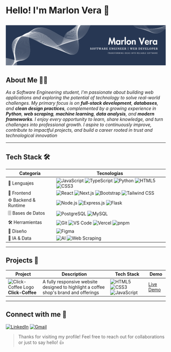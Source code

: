 # Hello! I'm Marlon Vera 👋

![Banner](https://raw.githubusercontent.com/marlonvl/assets/6b191c9c38dc12a08040651587fd3c95d46aa5e5/img/BannerRedesLinkedIn.svg)
---

## About Me  👨‍💻

*As a Software Engineering student, I'm passionate about building web applications and exploring the potential of technology to solve real-world challenges. My primary focus is on **full-stack development**, **databases**, and **clean design practices**, complemented by a growing experience in **Python**, **web scraping**, **machine learning**, **data analysis**, and **modern frameworks**. I enjoy every opportunity to learn, share knowledge, and turn challenges into professional growth. I aspire to continuously improve, contribute to impactful projects, and build a career rooted in trust and technological innovation*

---

## Tech Stack 🛠️

| Categoría | Tecnologías |
|-----------|-------------|
| 🧪 Lenguajes | ![JavaScript](https://img.shields.io/badge/JavaScript-F7DF1E?logo=javascript&logoColor=000) ![TypeScript](https://img.shields.io/badge/TypeScript-3178C6?logo=typescript&logoColor=fff) ![Python](https://img.shields.io/badge/Python-3776AB?logo=python&logoColor=fff) ![HTML5](https://img.shields.io/badge/HTML5-E34F26?logo=html5&logoColor=fff) ![CSS3](https://img.shields.io/badge/CSS3-1572B6?logo=css3&logoColor=fff) |
| 🎨 Frontend | ![React](https://img.shields.io/badge/React-20232A?logo=react&logoColor=61DAFB) ![Next.js](https://img.shields.io/badge/Next.js-000000?logo=next.js&logoColor=fff) ![Bootstrap](https://img.shields.io/badge/Bootstrap-7952B3?logo=bootstrap&logoColor=fff) ![Tailwind CSS](https://img.shields.io/badge/Tailwind_CSS-38B2AC?logo=tailwind-css&logoColor=fff) |
| ⚙️ Backend & Runtime | ![Node.js](https://img.shields.io/badge/Node.js-339933?logo=node.js&logoColor=fff) ![Express.js](https://img.shields.io/badge/Express.js-000000?logo=express&logoColor=fff) ![Flask](https://img.shields.io/badge/Flask-000000?logo=flask&logoColor=fff) |
| 🗄️ Bases de Datos | ![PostgreSQL](https://img.shields.io/badge/PostgreSQL-4169E1?logo=postgresql&logoColor=fff) ![MySQL](https://img.shields.io/badge/MySQL-4479A1?logo=mysql&logoColor=fff) |
| 🛠️ Herramientas | ![Git](https://img.shields.io/badge/Git-F05032?logo=git&logoColor=fff) ![VS Code](https://img.shields.io/badge/VS%20Code-0078D4?logo=visual-studio-code&logoColor=fff) ![Vercel](https://img.shields.io/badge/Vercel-000000?logo=vercel&logoColor=fff) ![pnpm](https://img.shields.io/badge/pnpm-F69220?logo=pnpm&logoColor=fff) |
| 🎨 Diseño | ![Figma](https://img.shields.io/badge/Figma-F24E1E?logo=figma&logoColor=fff) |
| 🤖 IA & Data | ![AI](https://img.shields.io/badge/AI-6C63FF?logo=openai&logoColor=fff) ![Web Scraping](https://img.shields.io/badge/Web%20Scraping-00A67E?logo=python&logoColor=fff) |


---

## Projects  💼

| Project | Description | Tech Stack | Demo |
|---------|-------------|------------|------|
| ![Click-Coffee Logo](https://cafeteria-click-coffee.vercel.app/img/favicon.svg) **Click-Coffee**| A fully responsive website designed to highlight a coffee shop's brand and offerings | ![HTML5](https://img.shields.io/badge/HTML5-E34F26?logo=html5&logoColor=white) ![CSS3](https://img.shields.io/badge/CSS3-1572B6?logo=css3&logoColor=white) ![JavaScript](https://img.shields.io/badge/JavaScript-F7DF1E?logo=javascript&logoColor=black) | [Live Demo](https://cafeteria-click-coffee.vercel.app/) |

---

## Connect with me 🤝
[![LinkedIn](https://img.shields.io/badge/-LinkedIn-0A66C2?logo=linkedin&logoColor=fff&style=for-the-badge)](https://www.linkedin.com/in/marlon-vera-8b33a2384/)
[![Gmail](https://img.shields.io/badge/-Gmail-F7F7F7?logo=gmail&logoColor=black&style=for-the-badge)](mailto:veraloor.marlon@gmail.com?subject=Contacto%20desde%20GitHub%20README&body=Hola%20Marlon%2C%0A%0AMe%20gustar%C3%ADa%20contactarte%20por%20lo%20siguiente%3A%0A)

> Thanks for visiting my profile! Feel free to reach out for collaborations or just to say hello! 👍